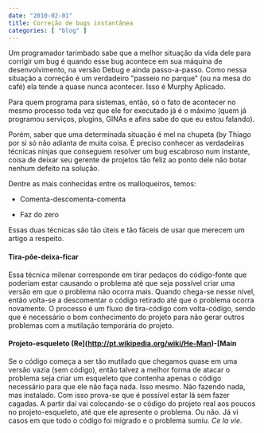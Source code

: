```yaml
---
date: "2010-02-01"
title: Correção de bugs instantânea
categories: [ "blog" ]
---
```

Um programador tarimbado sabe que a melhor situação da vida dele para corrigir um bug é quando esse bug acontece em sua máquina de desenvolvimento, na versão Debug e ainda passo-a-passo. Como nessa situação a correção é um verdadeiro "passeio no parque" (ou na mesa do café) ela tende a quase nunca acontecer. Isso é Murphy Aplicado.

Para quem programa para sistemas, então, só o fato de acontecer no mesmo processo toda vez que ele for executado já é o máximo (quem já programou serviços, plugins, GINAs e afins sabe do que eu estou falando).

Porém, saber que uma determinada situação é mel na chupeta (by Thiago por si só não adianta de muita coisa. É preciso conhecer as verdadeiras técnicas ninjas que conseguem resolver um bug escabroso num instante, coisa de deixar seu gerente de projetos tão feliz ao ponto dele não botar nenhum defeito na solução.

Dentre as mais conhecidas entre os malloqueiros, temos:

	
  * Comenta-descomenta-comenta

	
  * Faz do zero

Essas duas técnicas são tão úteis e tão fáceis de usar que merecem um artigo a respeito.

#### Tira-põe-deixa-ficar

Essa técnica milenar corresponde em tirar pedaços do código-fonte que poderiam estar causando o problema até que seja possível criar uma versão em que o problema não ocorra mais. Quando chega-se nesse nível, então volta-se a descomentar o código retirado até que o problema ocorra novamente. O processo é um fluxo de tira-código com volta-código, sendo que é necessário o bom conhecimento do projeto para não gerar outros problemas com a mutilação temporária do projeto.

#### Projeto-esqueleto (Re](http://pt.wikipedia.org/wiki/He-Man)-[Main

Se o código começa a ser tão mutilado que chegamos quase em uma versão vazia (sem código), então talvez a melhor forma de atacar o problema seja criar um esqueleto que contenha apenas o código necessário para que ele não faça nada. Isso mesmo. Não fazendo nada, mas instalado. Com isso prova-se que é possível estar lá sem fazer cagadas. A partir daí vai colocando-se o código do projeto real aos poucos no projeto-esqueleto, até que ele apresente o problema. Ou não. Já vi casos em que todo o código foi migrado e o problema sumiu. _Ce la vie_.
